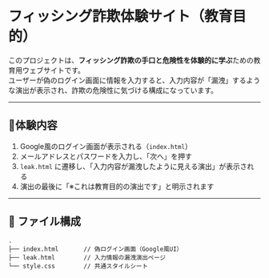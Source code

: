 # フィッシング詐欺体験サイト（教育目的）

このプロジェクトは、**フィッシング詐欺の手口と危険性を体験的に学ぶ**ための教育用ウェブサイトです。  
ユーザーが偽のログイン画面に情報を入力すると、入力内容が「漏洩」するような演出が表示され、詐欺の危険性に気づける構成になっています。

---

## 🧪体験内容

1. Google風のログイン画面が表示される（`index.html`）
2. メールアドレスとパスワードを入力し、「次へ」を押す
3. `leak.html` に遷移し、「入力内容が漏洩したように見える演出」が表示される
4. 演出の最後に「※これは教育目的の演出です」と明示されます

---

## 📁 ファイル構成

```plaintext
.
├── index.html       // 偽ログイン画面（Google風UI）
├── leak.html        // 入力情報の漏洩演出ページ
└── style.css        // 共通スタイルシート
